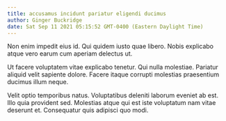```yaml
---
title: accusamus incidunt pariatur eligendi ducimus
author: Ginger Buckridge
date: Sat Sep 11 2021 05:15:52 GMT-0400 (Eastern Daylight Time)
---
```

Non enim impedit eius id. Qui quidem iusto quae libero. Nobis explicabo atque vero earum cum aperiam delectus ut.

 Ut facere voluptatem vitae explicabo tenetur. Qui nulla molestiae. Pariatur aliquid velit sapiente dolore. Facere itaque corrupti molestias praesentium ducimus illum neque.

 Velit optio temporibus natus. Voluptatibus deleniti laborum eveniet ab est. Illo quia provident sed. Molestias atque qui est iste voluptatum nam vitae deserunt et. Consequatur quis adipisci quo modi.